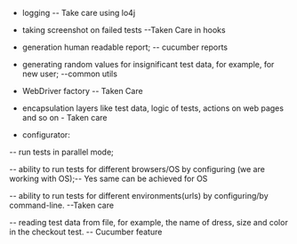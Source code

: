 - logging -- Take care using lo4j

- taking screenshot on failed tests --Taken Care in hooks

- generation human readable report; -- cucumber reports 

- generating random values for insignificant test data, for example, for new user; --common utils

- WebDriver factory -- Taken Care

- encapsulation layers like test data, logic of tests, actions on web pages and so on - Taken care

- configurator:

 -- run tests in parallel mode;

 -- ability to run tests for different browsers/OS by configuring (we are working with OS);-- Yes same can be achieved for OS

 -- ability to run tests for different environments(urls) by configuring/by command-line. --Taken care

 -- reading test data from file, for example, the name of dress, size and color in the checkout test. -- Cucumber feature